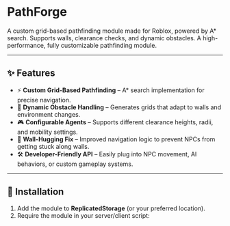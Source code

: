 # PathForge
A custom grid-based pathfinding module made for Roblox, powered by A* search. Supports walls, clearance checks, and dynamic obstacles.
A high-performance, fully customizable pathfinding module.

---

## ✨ Features
- ⚡ **Custom Grid-Based Pathfinding** – A* search implementation for precise navigation.  
- 🧩 **Dynamic Obstacle Handling** – Generates grids that adapt to walls and environment changes.  
- 🎮 **Configurable Agents** – Supports different clearance heights, radii, and mobility settings.  
- 🚧 **Wall-Hugging Fix** – Improved navigation logic to prevent NPCs from getting stuck along walls.  
- 🛠️ **Developer-Friendly API** – Easily plug into NPC movement, AI behaviors, or custom gameplay systems.  

---

## 🚀 Installation
1. Add the module to **ReplicatedStorage** (or your preferred location).  
2. Require the module in your server/client script:  
